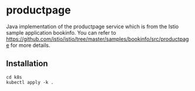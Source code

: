 # productpage

Java implementation of the productpage service which is from the Istio sample application bookinfo. You can refer to https://github.com/istio/istio/tree/master/samples/bookinfo/src/productpage for more details.

## Installation

```shell script
cd k8s
kubectl apply -k .
```
